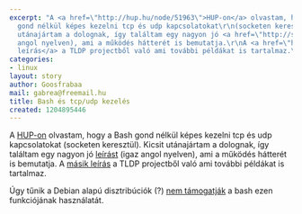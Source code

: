 ```yaml
---
excerpt: "A <a href=\"http://hup.hu/node/51963\">HUP-on</a> olvastam, hogy a Bash
  gond nélkül képes kezelni tcp és udp kapcsolatokat\r\n(socketen keresztül).  Kicsit
  utánajártam a dolognak, így találtam egy nagyon jó <a href=\"http://shudder.daemonette.org/source/BashNP-Guide.txt\">leírást</a>\r\n(igaz
  angol nyelven), ami a működés hátterét is bemutatja.\r\nA <a href=\"http://tldp.org/LDP/abs/html/devref1.html\">másik
  leírás</a> a TLDP projectből való ami további példákat is tartalmaz.\r\n\r"
categories:
- linux
layout: story
author: Goosfrabaa
mail: gabrea@freemail.hu
title: Bash és tcp/udp kezelés
created: 1204895446
---
```

A <a href="http://hup.hu/node/51963">HUP-on</a> olvastam, hogy a Bash gond nélkül képes kezelni tcp és udp kapcsolatokat
(socketen keresztül).  Kicsit utánajártam a dolognak, így találtam egy nagyon jó <a href="http://shudder.daemonette.org/source/BashNP-Guide.txt">leírást</a>
(igaz angol nyelven), ami a működés hátterét is bemutatja.
A <a href="http://tldp.org/LDP/abs/html/devref1.html">másik leírás</a> a TLDP projectből való ami további példákat is tartalmaz.

Úgy tűnik a Debian alapú disztribúciók (?) <a href="http://thesmithfam.org/blog/2006/05/23/bash-socket-programming-with-devtcp-2/#comment-4847">nem támogatják</a> a bash ezen funkciójának használatát.
